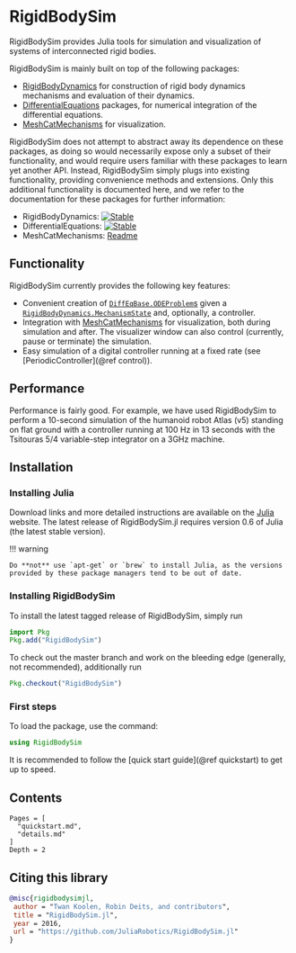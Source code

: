 # RigidBodySim

RigidBodySim provides Julia tools for simulation and visualization of systems of interconnected rigid bodies.

RigidBodySim is mainly built on top of the following packages:

* [RigidBodyDynamics](https://github.com/JuliaRobotics/RigidBodyDynamics.jl) for construction of rigid body dynamics mechanisms and evaluation of their dynamics.
* [DifferentialEquations](https://github.com/JuliaDiffEq/DifferentialEquations.jl) packages, for numerical integration of the differential equations.
* [MeshCatMechanisms](https://github.com/JuliaRobotics/MeshCatMechanisms.jl) for visualization.

RigidBodySim does not attempt to abstract away its dependence on these packages, as doing so would necessarily expose only a subset of their functionality, and would require users familiar with these packages to learn yet another API. Instead, RigidBodySim simply plugs into existing functionality, providing convenience methods and extensions. Only this additional functionality is documented here, and we refer to the documentation for these packages for further information:

* RigidBodyDynamics: [![Stable](https://img.shields.io/badge/docs-stable-blue.svg)](http://www.juliarobotics.org/RigidBodyDynamics.jl/stable/)
* DifferentialEquations: [![Stable](https://img.shields.io/badge/docs-stable-blue.svg)](http://docs.juliadiffeq.org/stable/)
* MeshCatMechanisms: [Readme](https://github.com/JuliaRobotics/MeshCatMechanisms.jl/blob/master/README.md)

## Functionality

RigidBodySim currently provides the following key features:

* Convenient creation of [`DiffEqBase.ODEProblem`s](http://docs.juliadiffeq.org/release-4.0/types/ode_types.html) given a [`RigidBodyDynamics.MechanismState`](http://juliarobotics.github.io/RigidBodyDynamics.jl/stable/mechanismstate.html#RigidBodyDynamics.MechanismState) and, optionally, a controller.
* Integration with [MeshCatMechanisms](https://github.com/JuliaRobotics/MeshCatMechanisms.jl) for visualization, both during simulation and after. The visualizer window can also control (currently, pause or terminate) the simulation.
* Easy simulation of a digital controller running at a fixed rate (see [PeriodicController](@ref control)).

## Performance

Performance is fairly good. For example, we have used RigidBodySim to perform a 10-second simulation of the humanoid robot Atlas (v5) standing on flat ground with a controller running at 100 Hz in 13 seconds with the Tsitouras 5/4 variable-step integrator on a 3GHz machine.

## Installation

### Installing Julia

Download links and more detailed instructions are available on the [Julia](https://julialang.org/) website. The latest release of RigidBodySim.jl requires version 0.6 of Julia (the latest stable version).

!!! warning

    Do **not** use `apt-get` or `brew` to install Julia, as the versions provided by these package managers tend to be out of date.

### Installing RigidBodySim

To install the latest tagged release of RigidBodySim, simply run

```julia
import Pkg
Pkg.add("RigidBodySim")
```

To check out the master branch and work on the bleeding edge (generally, not recommended), additionally run

```julia
Pkg.checkout("RigidBodySim")
```

### First steps

To load the package, use the command:

```julia
using RigidBodySim
```

It is recommended to follow the [quick start guide](@ref quickstart) to get up to speed.

## Contents

```@contents
Pages = [
  "quickstart.md",
  "details.md"
]
Depth = 2
```

## Citing this library

```bibtex
@misc{rigidbodysimjl,
 author = "Twan Koolen, Robin Deits, and contributors",
 title = "RigidBodySim.jl",
 year = 2016,
 url = "https://github.com/JuliaRobotics/RigidBodySim.jl"
}
```
